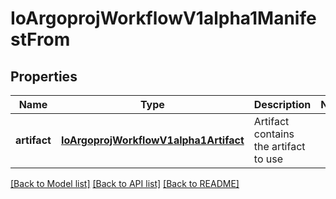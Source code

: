 # IoArgoprojWorkflowV1alpha1ManifestFrom

## Properties
Name | Type | Description | Notes
------------ | ------------- | ------------- | -------------
**artifact** | [**IoArgoprojWorkflowV1alpha1Artifact**](IoArgoprojWorkflowV1alpha1Artifact.md) | Artifact contains the artifact to use | 

[[Back to Model list]](../README.md#documentation-for-models) [[Back to API list]](../README.md#documentation-for-api-endpoints) [[Back to README]](../README.md)


